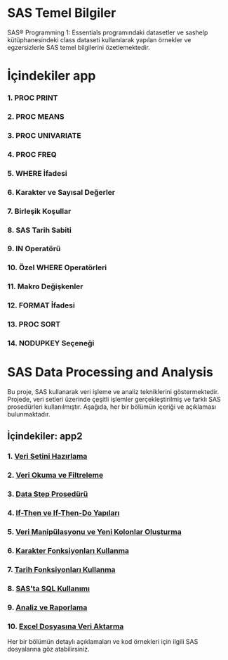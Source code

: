 # SAS Temel Bilgiler
SAS® Programming 1: Essentials programındaki datasetler ve sashelp kütüphanesindeki class dataseti kullanılarak yapılan örnekler ve egzersizlerle SAS temel bilgilerini özetlemektedir.

# İçindekiler app
### 1. PROC PRINT
### 2. PROC MEANS
### 3. PROC UNIVARIATE
### 4. PROC FREQ
### 5. WHERE İfadesi
### 6. Karakter ve Sayısal Değerler
### 7. Birleşik Koşullar
### 8. SAS Tarih Sabiti
### 9. IN Operatörü
### 10. Özel WHERE Operatörleri
### 11. Makro Değişkenler
### 12. FORMAT İfadesi
### 13. PROC SORT
### 14. NODUPKEY Seçeneği
# SAS Data Processing and Analysis

Bu proje, SAS kullanarak veri işleme ve analiz tekniklerini göstermektedir. Projede, veri setleri üzerinde çeşitli işlemler gerçekleştirilmiş ve farklı SAS prosedürleri kullanılmıştır. Aşağıda, her bir bölümün içeriği ve açıklaması bulunmaktadır.

## İçindekiler: app2 

### 1. [Veri Setini Hazırlama](#veri-setini-hazırlama)
### 2. [Veri Okuma ve Filtreleme](#veri-okuma-ve-filtreleme)
### 3. [Data Step Prosedürü](#data-step-prosedürü)
### 4. [If-Then ve If-Then-Do Yapıları](#if-then-ve-if-then-do-yapıları)
### 5. [Veri Manipülasyonu ve Yeni Kolonlar Oluşturma](#veri-manipülasyonu-ve-yeni-kolonlar-oluşturma)
### 6. [Karakter Fonksiyonları Kullanma](#karakter-fonksiyonları-kullanma)
### 7. [Tarih Fonksiyonları Kullanma](#tarih-fonksiyonları-kullanma)
### 8. [SAS'ta SQL Kullanımı](#sas'ta-sql-kullanımı)
### 9. [Analiz ve Raporlama](#analiz-ve-raporlama)
### 10. [Excel Dosyasına Veri Aktarma](#excel-dosyasına-veri-aktarma)


Her bir bölümün detaylı açıklamaları ve kod örnekleri için ilgili SAS dosyalarına göz atabilirsiniz.
